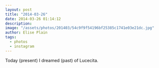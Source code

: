 ```yaml
---
layout: post
title: "2014-03-26"
date: 2014-03-26 01:14:12
description: 
image: "/assets/photos/201403/54c9f9f54196bf25385c1741e03e21dc.jpg"
author: Elise Plain
tags: 
  - photos
  - instagram
---
```


Today (present) I dreamed (past) of Lucecita.
<p></p>
